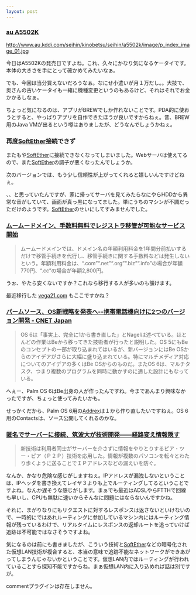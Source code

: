 ```yaml
---
layout: post
---
```

<h3><a href="http://www.au.kddi.com/seihin/kinobetsu/seihin/a5502k/index.html">au A5502K</a></h3>
<p><a href="http://www.au.kddi.com/seihin/kinobetsu/seihin/a5502k/image/p_index_image_01.jpg">http://www.au.kddi.com/seihin/kinobetsu/seihin/a5502k/image/p_index_image_01.jpg</a></p>
<p>今日はA5502Kの発売日ですよね。これ、久々にかなり気になるケータイです。本体の大きさを手にとって確かめてみたいなぁ。</p>
<p>でも、今回は当分買えないだろうなぁ。なにせ小遣いが月１万だし。。大技で、奥さんの古いケータイも一緒に機種変更というのもあるけど、それはそれでお金かかるしなぁ。</p>
<p>ちょっと気になるのは、アプリがBREWでしか作れないことです。PDA的に使おうとすると、やっぱりアプリを自作できたほうが良いですからねぇ。昔、BREW用のJava VMが出るという噂はありましたが、どうなんでしょうかねぇ。</p>
<h3>再度<a href="http://www.softether.com/jp/">SoftEther</a>接続できず</h3>
<p>またもや<a href="http://www.softether.com/jp/">SoftEther</a>に接続できなくなってしまいました。Webサーバは使えてるので、また<a href="http://www.softether.com/jp/">SoftEther</a>の調子が悪くなったんでしょうか。</p>
<p>次のバージョンでは、もう少し信頼性が上がってくれると嬉しいんですけどねぇ。</p>
<p>、、と思っていたんですが、家に帰ってサーバを見てみたらなにやらHDDから異常な音がしていて、画面が真っ黒になってました。単にうちのマシンが不調だっただけのようです。<a href="http://www.softether.com/jp/">SoftEther</a>のせいにしてすみませんでした。</p>
<h3><a href="http://internet.watch.impress.co.jp/cda/news/2004/02/04/1992.html">ムームードメイン、手数料無料でレジストラ移管が可能なサービス開始</a></h3>
<blockquote><p>ムームードメインでは、ドメイン名の年額利用料金を1年間分前払いするだけで移管手続きを代行し、移管手続きに関する手数料などは発生しないという。年額利用料金は、“.com”“.net”“.org”“.biz”“.info”の場合が年額770円、“.cc”の場合が年額2,800円。</p>
</blockquote>
<p>うぉ、やたら安くないですか？これなら移行する人が多いのも頷けます。</p>
<p>最近移行した <a href="http://vega21.com">vega21.com</a> もここですかね？</p>
<h3><a href="http://japan.cnet.com/news/tech/story/0,2000047674,20064126,00.htm?ref=rss">パームソース、OS新戦略を発表へ--携帯電話機向けに2つのバージョン開発 - CNET Japan</a></h3>
<blockquote><p>OS 6は「事実上、完全に1から書き直した」とNagelは述べている。ほとんどの作業はBeから移ってきた技術者が行ったと説明した。OS 5にもBeのコンセプトの一部が取り込まれてはいるが、新バージョンにはBe OSからのアイデアがさらに大幅に盛り込まれている。特にマルチメディア対応についてのアイデアの多くはBe OSからのものだ。またOS 6は、マルチタスク、つまり複数のプログラムを同時に動かすのに適した設計にもなっている。</p>
</blockquote>
<p>へぇー、Palm OS 6はBe出身の人が作ったんですね。今まであんまり興味なかったですが、ちょっと使ってみたいかも。</p>
<p>せっかくだから、Palm OS 6用の<a href="/?page=Addrex" class="wikipage">Addrex</a>は１から作り直したいですねぇ。OS 6用のContactsは、ソース公開してくれるのかな。</p>
<h3><a href="http://it.nikkei.co.jp/it/news/index.cfm?i=2004020308342j0">匿名でサーバーに接続、筑波大が技術開発――経路変え情報隠す</a></h3>
<blockquote><p>新技術は利用者同士がサーバーを介さずに情報をやりとりするピア・ツー・ピア（Ｐ２Ｐ）技術を応用した。情報が複数のパソコンを転々とわたり歩くように送ることでＩＰアドレスなどの漏えいを防ぐ。</p>
</blockquote>
<p>なんか、かなり危険な感じがしますねぇ。IPアドレスが漏洩しないということは、IPヘッダを書き換えてレイヤ３よりも上でルーティングしてるということですよね。なんか遅そうな感じがします。まぁでも最近はADSLやらFTTHで回線も早いし、CPUも無駄に速いからそんなに問題にはならないんですかね。</p>
<p>それに、まがりなりにもリクエストに対するレスポンスは返さないといけないので、一時的にではあれルーティングに参加しているマシン内にはルーティング情報が残っているわけで、リアルタイムにレスポンスの返却ルートを追っていけば追跡は不可能ではなさそうですよね。</p>
<p>気になるのは前にも書きましたが、こういう技術と<a href="http://www.softether.com/jp/">SoftEther</a>などの暗号化された仮想LAN技術が複合すると、本当の意味で追跡不能なネットワークができあがってしまうんじゃないかということです。仮想LAN内ではルーティングが行われていることすら探知不能ですからね。まぁ仮想LAN内に入り込めれば話は別ですが。</p>
<p><span class="error">commentプラグインは存在しません。</span> </p>
